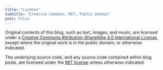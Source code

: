 ```yaml
---
title: "License"
subtitle: "Creative Commons, MIT, Public Domain"
post: False
---
```


Original contents of this blog, such as text, images, and music, are licensed under a <a rel="license" href="http://creativecommons.org/licenses/by-sa/4.0/">Creative Commons Attribution-ShareAlike 4.0 International License</a>, except where the original work is in the public domain, or otherwise indicated.

The underlying source code, and any source code contained within blog posts, are licensed under the <a href="mit-license.html">MIT license</a> unless otherwise indicated.